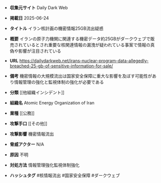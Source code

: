 - **収集元サイト**
Daily Dark Web

- **掲載日**
2025-06-24

- **タイトル**
イラン核計画の機密情報25GB流出疑惑

- **概要**
イランの原子力機関に関連する機密データ約25GBがダークウェブで販売されているとされ重要な核関連情報の漏洩が疑われている事案で情報の真偽や影響が注目されている

- **URL**
https://dailydarkweb.net/irans-nuclear-program-data-allegedly-breached-25-gb-of-sensitive-information-for-sale/

- **備考**
機密情報の大規模流出は国家安全保障に重大な影響を及ぼす可能性があり情報管理の強化と監視体制の強化が必要である

- **分類**
[[他組織インシデント]]

- **組織名**
Atomic Energy Organization of Iran

- **業種**
[[公務]]

- **攻撃手口**
[[その他]]

- **攻撃影響**
機密情報流出

- **脅威アクター**
N/A

- **原因**
不明

- **対処方法**
情報管理強化監視体制強化

- **ハッシュタグ**
#核情報流出 #国家安全保障 #ダークウェブ
